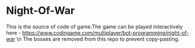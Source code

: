 # Night-Of-War
This is the source of code of game.The game can be played interactively here - https://www.codingame.com/multiplayer/bot-programming/night-of-war \n
The bosses are removed from this repo to prevent copy-pasting.
